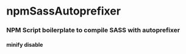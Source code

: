 # npmSassAutoprefixer

### NPM Script boilerplate to compile SASS with autoprefixer
####  minify disable